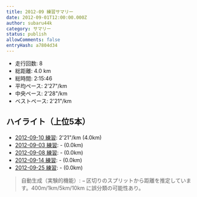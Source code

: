```yaml
---
title: 2012-09 練習サマリー
date: 2012-09-01T12:00:00.000Z
author: subaru44k
category: サマリー
status: publish
allowComments: false
entryHash: a7804d34
---
```

- 走行回数: 8
- 総距離: 4.0 km
- 総時間: 2:15:46
- 平均ペース: 2'27"/km
- 中央ペース: 2'28"/km
- ベストペース: 2'21"/km

## ハイライト（上位5本）
- [2012-09-10 練習](/2012-09-10-5359ff47c64228f40fd65d703afaf750/): 2'21"/km (4.0km)
- [2012-09-03 練習](/2012-09-03-327accd2821907eda5939bbea3a49971/): - (0.0km)
- [2012-09-08 練習](/2012-09-08-233a4881b2ea213f3f9bb5b900c19d7a/): - (0.0km)
- [2012-09-14 練習](/2012-09-14-171f0b18deb0b417b2d9a94843b7a0e3/): - (0.0km)
- [2012-09-25 練習](/2012-09-25-aaae7d723030b8d656b5eda70259974e/): - (0.0km)

> 自動生成（実験的機能）: `→` 区切りのスプリットから距離を推定しています。400m/1km/5km/10km に誤分類の可能性あり。
